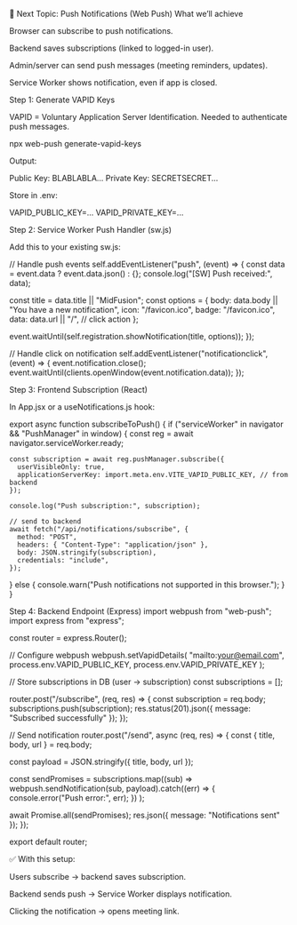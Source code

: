 🔔 Next Topic: Push Notifications (Web Push)
What we’ll achieve

Browser can subscribe to push notifications.

Backend saves subscriptions (linked to logged-in user).

Admin/server can send push messages (meeting reminders, updates).

Service Worker shows notification, even if app is closed.

Step 1: Generate VAPID Keys

VAPID = Voluntary Application Server Identification. Needed to authenticate push messages.

npx web-push generate-vapid-keys


Output:

Public Key:  BLABLABLA...
Private Key: SECRETSECRET...


Store in .env:

VAPID_PUBLIC_KEY=...
VAPID_PRIVATE_KEY=...

Step 2: Service Worker Push Handler (sw.js)

Add this to your existing sw.js:

// Handle push events
self.addEventListener("push", (event) => {
  const data = event.data ? event.data.json() : {};
  console.log("[SW] Push received:", data);

  const title = data.title || "MidFusion";
  const options = {
    body: data.body || "You have a new notification",
    icon: "/favicon.ico",
    badge: "/favicon.ico",
    data: data.url || "/", // click action
  };

  event.waitUntil(self.registration.showNotification(title, options));
});

// Handle click on notification
self.addEventListener("notificationclick", (event) => {
  event.notification.close();
  event.waitUntil(clients.openWindow(event.notification.data));
});

Step 3: Frontend Subscription (React)

In App.jsx or a useNotifications.js hook:

export async function subscribeToPush() {
  if ("serviceWorker" in navigator && "PushManager" in window) {
    const reg = await navigator.serviceWorker.ready;

    const subscription = await reg.pushManager.subscribe({
      userVisibleOnly: true,
      applicationServerKey: import.meta.env.VITE_VAPID_PUBLIC_KEY, // from backend
    });

    console.log("Push subscription:", subscription);

    // send to backend
    await fetch("/api/notifications/subscribe", {
      method: "POST",
      headers: { "Content-Type": "application/json" },
      body: JSON.stringify(subscription),
      credentials: "include",
    });
  } else {
    console.warn("Push notifications not supported in this browser.");
  }
}

Step 4: Backend Endpoint (Express)
import webpush from "web-push";
import express from "express";

const router = express.Router();

// Configure webpush
webpush.setVapidDetails(
  "mailto:your@email.com",
  process.env.VAPID_PUBLIC_KEY,
  process.env.VAPID_PRIVATE_KEY
);

// Store subscriptions in DB (user → subscription)
const subscriptions = [];

router.post("/subscribe", (req, res) => {
  const subscription = req.body;
  subscriptions.push(subscription);
  res.status(201).json({ message: "Subscribed successfully" });
});

// Send notification
router.post("/send", async (req, res) => {
  const { title, body, url } = req.body;

  const payload = JSON.stringify({ title, body, url });

  const sendPromises = subscriptions.map((sub) =>
    webpush.sendNotification(sub, payload).catch((err) => {
      console.error("Push error:", err);
    })
  );

  await Promise.all(sendPromises);
  res.json({ message: "Notifications sent" });
});

export default router;


✅ With this setup:

Users subscribe → backend saves subscription.

Backend sends push → Service Worker displays notification.

Clicking the notification → opens meeting link.